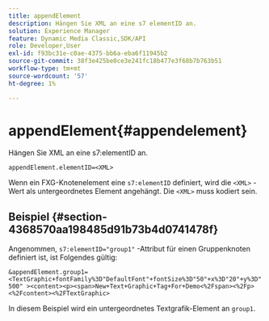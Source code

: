 ```yaml
---
title: appendElement
description: Hängen Sie XML an eine s7 elementID an.
solution: Experience Manager
feature: Dynamic Media Classic,SDK/API
role: Developer,User
exl-id: f93bc31e-c0ae-4375-bb6a-eba6f11945b2
source-git-commit: 38f3e425be0ce3e241fc18b477e3f68b7b763b51
workflow-type: tm+mt
source-wordcount: '57'
ht-degree: 1%

---
```


# appendElement{#appendelement}

Hängen Sie XML an eine s7:elementID an.

`appendElement.elementID=<XML>`

Wenn ein FXG-Knotenelement eine `s7:elementID` definiert, wird die `<XML>` -Wert als untergeordnetes Element angehängt. Die `<XML>` muss kodiert sein.

## Beispiel {#section-4368570aa198485d91b73b4d0741478f}

Angenommen, `s7:elementID="group1"` -Attribut für einen Gruppenknoten definiert ist, ist Folgendes gültig:

`&appendElement.group1=<TextGraphic+fontFamily%3D"DefaultFont"+fontSize%3D"50"+x%3D"20"+y%3D"500" ><content><p><span>New+Text+Graphic+Tag+For+Demo<%2Fspan><%2Fp><%2Fcontent><%2FTextGraphic>`

In diesem Beispiel wird ein untergeordnetes Textgrafik-Element an `group1`.
